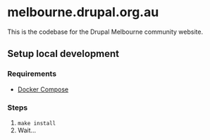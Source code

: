 # melbourne.drupal.org.au

This is the codebase for the Drupal Melbourne community website.


## Setup local development

### Requirements

- [Docker Compose](https://docs.docker.com/compose/install/)

### Steps

1. `make install`
2. Wait...
